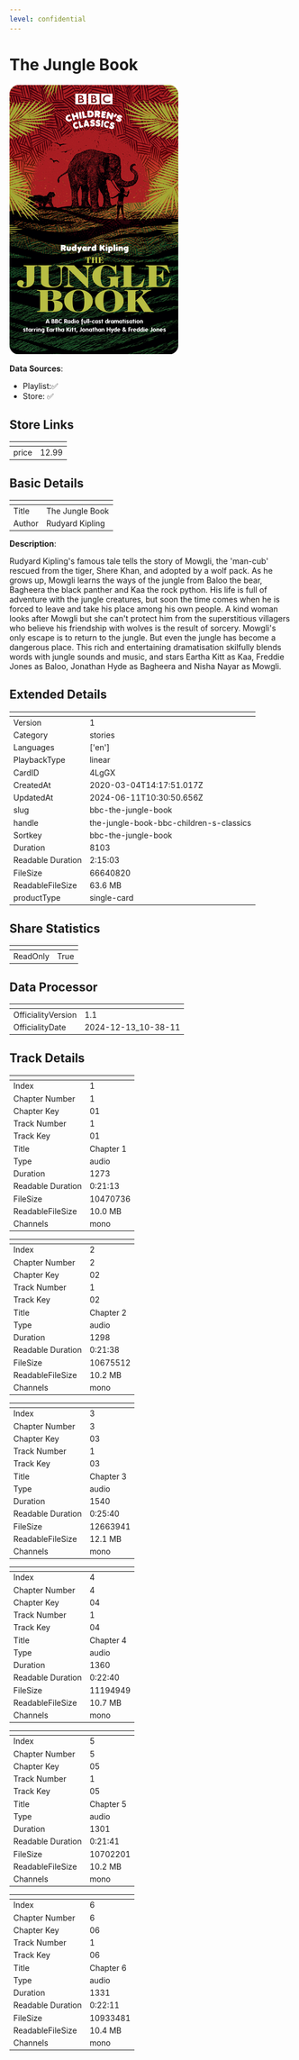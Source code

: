 ```yaml
---
level: confidential
---
```

# The Jungle Book

![card_[4LgGX].png](../../img/cards/card_[4LgGX].png)

**Data Sources**: 

- Playlist:✅
- Store: ✅


## Store Links

| <!-- --> | <!-- --> |
| - | - |
| price | 12.99 |


## Basic Details

| <!-- --> | <!-- --> |
| - | - |
| Title | The Jungle Book |
| Author | Rudyard Kipling |

**Description**:

Rudyard Kipling's famous tale tells the story of Mowgli, the 'man-cub' rescued from the tiger, Shere Khan, and adopted by a wolf pack. As he grows up, Mowgli learns the ways of the jungle from Baloo the bear, Bagheera the black panther and Kaa the rock python. His life is full of adventure with the jungle creatures, but soon the time comes when he is forced to leave and take his place among his own people. A kind woman looks after Mowgli but she can't protect him from the superstitious villagers who believe his friendship with wolves is the result of sorcery. Mowgli's only escape is to return to the jungle. But even the jungle has become a dangerous place. This rich and entertaining dramatisation skilfully blends words with jungle sounds and music, and stars Eartha Kitt as Kaa, Freddie Jones as Baloo, Jonathan Hyde as Bagheera and Nisha Nayar as Mowgli.


## Extended Details

| <!-- --> | <!-- --> |
| - | - |
| Version | 1 |
| Category | stories |
| Languages | ['en'] |
| PlaybackType | linear |
| CardID | 4LgGX |
| CreatedAt | 2020-03-04T14:17:51.017Z |
| UpdatedAt | 2024-06-11T10:30:50.656Z |
| slug | bbc-the-jungle-book |
| handle | the-jungle-book-bbc-children-s-classics |
| Sortkey | bbc-the-jungle-book |
| Duration | 8103 |
| Readable Duration | 2:15:03 |
| FileSize | 66640820 |
| ReadableFileSize | 63.6 MB |
| productType | single-card |


## Share Statistics

| <!-- --> | <!-- --> |
| - | - |
| ReadOnly | True |


## Data Processor

| <!-- --> | <!-- --> |
| - | - |
| OfficialityVersion | 1.1
| OfficialityDate | 2024-12-13_10-38-11


## Track Details

| <!-- --> | <!-- --> |
| - | - |
| Index | 1 |
| Chapter Number | 1 |
| Chapter Key | 01 |
| Track Number | 1 |
| Track Key | 01 |
| Title | Chapter 1 |
| Type | audio |
| Duration | 1273 |
| Readable Duration | 0:21:13 |
| FileSize | 10470736 |
| ReadableFileSize | 10.0 MB |
| Channels | mono |

| <!-- --> | <!-- --> |
| - | - |
| Index | 2 |
| Chapter Number | 2 |
| Chapter Key | 02 |
| Track Number | 1 |
| Track Key | 02 |
| Title | Chapter 2 |
| Type | audio |
| Duration | 1298 |
| Readable Duration | 0:21:38 |
| FileSize | 10675512 |
| ReadableFileSize | 10.2 MB |
| Channels | mono |

| <!-- --> | <!-- --> |
| - | - |
| Index | 3 |
| Chapter Number | 3 |
| Chapter Key | 03 |
| Track Number | 1 |
| Track Key | 03 |
| Title | Chapter 3 |
| Type | audio |
| Duration | 1540 |
| Readable Duration | 0:25:40 |
| FileSize | 12663941 |
| ReadableFileSize | 12.1 MB |
| Channels | mono |

| <!-- --> | <!-- --> |
| - | - |
| Index | 4 |
| Chapter Number | 4 |
| Chapter Key | 04 |
| Track Number | 1 |
| Track Key | 04 |
| Title | Chapter 4 |
| Type | audio |
| Duration | 1360 |
| Readable Duration | 0:22:40 |
| FileSize | 11194949 |
| ReadableFileSize | 10.7 MB |
| Channels | mono |

| <!-- --> | <!-- --> |
| - | - |
| Index | 5 |
| Chapter Number | 5 |
| Chapter Key | 05 |
| Track Number | 1 |
| Track Key | 05 |
| Title | Chapter 5 |
| Type | audio |
| Duration | 1301 |
| Readable Duration | 0:21:41 |
| FileSize | 10702201 |
| ReadableFileSize | 10.2 MB |
| Channels | mono |

| <!-- --> | <!-- --> |
| - | - |
| Index | 6 |
| Chapter Number | 6 |
| Chapter Key | 06 |
| Track Number | 1 |
| Track Key | 06 |
| Title | Chapter 6 |
| Type | audio |
| Duration | 1331 |
| Readable Duration | 0:22:11 |
| FileSize | 10933481 |
| ReadableFileSize | 10.4 MB |
| Channels | mono |

